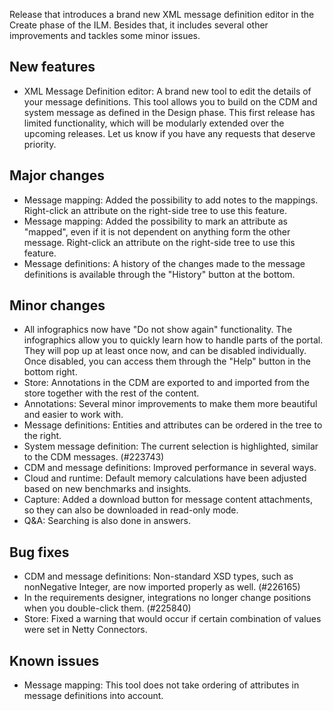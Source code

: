 Release that introduces a brand new XML message definition editor in the Create phase of the ILM. Besides that, it includes several other improvements and tackles some minor issues.
## New features
- XML Message Definition editor: A brand new tool to edit the details of your message definitions. This tool allows you to build on the CDM and system message as defined in the Design phase. This first release has limited functionality, which will be modularly extended over the upcoming releases. Let us know if you have any requests that deserve priority.
## Major changes
- Message mapping: Added the possibility to add notes to the mappings. Right-click an attribute on the right-side tree to use this feature.
- Message mapping: Added the possibility to mark an attribute as "mapped", even if it is not dependent on anything form the other message. Right-click an attribute on the right-side tree to use this feature.
- Message definitions: A history of the changes made to the message definitions is available through the "History" button at the bottom.
## Minor changes
- All infographics now have "Do not show again" functionality. The infographics allow you to quickly learn how to handle parts of the portal. They will pop up at least once now, and can be disabled individually. Once disabled, you can access them through the "Help" button in the bottom right.
- Store: Annotations in the CDM are exported to and imported from the store together with the rest of the content.
- Annotations: Several minor improvements to make them more beautiful and easier to work with.
- Message definitions: Entities and attributes can be ordered in the tree to the right.
- System message definition: The current selection is highlighted, similar to the CDM messages. (#223743)
- CDM and message definitions: Improved performance in several ways.
- Cloud and runtime: Default memory calculations have been adjusted based on new benchmarks and insights.
- Capture: Added a download button for message content attachments, so they can also be downloaded in read-only mode.
- Q&A: Searching is also done in answers.
## Bug fixes
- CDM and message definitions: Non-standard XSD types, such as nonNegative Integer, are now imported properly as well. (#226165)
- In the requirements designer, integrations no longer change positions when you double-click them. (#225840)
- Store: Fixed a warning that would occur if certain combination of values were set in Netty Connectors.
## Known issues
- Message mapping: This tool does not take ordering of attributes in message definitions into account.
